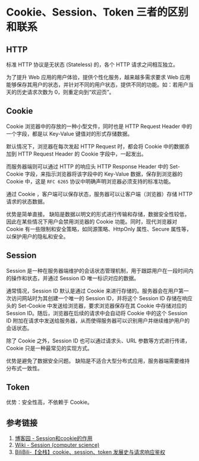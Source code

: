 # Cookie、Session、Token 三者的区别和联系

## HTTP

标准 HTTP 协议是无状态 (Stateless) 的，各个 HTTP 请求之间相互独立。

为了提升 Web 应用的用户体验，提供个性化服务，越来越多需求要求 Web 应用能够保存其用户的状态，并针对不同的用户状态，提供不同的功能。如：若用户当天的历史请求次数为 0，则重定向到“欢迎页”。

## Cookie

Cookie 浏览器中的存放的一种小型文件，同时也是 HTTP Request Header 中的一个字段，都是以 Key-Value 键值对的形式存储数据。

默认情况下，浏览器在每次发起 HTTP Request 时，都会将 Cookie 中的数据添加到 HTTP Request Header 的 Cookie 字段中，一起发出。

而服务器端则可以通过 HTTP 的响应头 HTTP Response Header 中的 Set-Cookie 字段，来指示浏览器将该字段中的 Key-Value 数据，保存到浏览器的 Cookie 中，这是 `RFC 6265` 协议中明确声明浏览器必须支持的标准功能。

通过 Cookie ，客户端可以保存状态，服务器可以让客户端（浏览器）存储 HTTP 请求的状态数据。

优势是简单直接。
缺陷是数据以明文的形式进行传输和存储，数据安全性较低，因此在某些情况下用户会禁用浏览器的 Cookie 功能。同时，现代浏览器对 Cookie 有一些限制和安全策略，如同源策略、HttpOnly 属性、Secure 属性等，以保护用户的隐私和安全。

## Session

Session 是一种在服务器端维护的会话状态管理机制，用于跟踪用户在一段时间内的操作和状态，并通过 Session ID 唯一标识对应的数据。

通常情况，Session ID 默认是通过 Cookie 来进行存储的。服务器会在用户第一次访问网站时为其创建一个唯一的 Session ID，并将这个 Session ID 存储在响应头的 Set-Cookie 中发送给浏览器，要求浏览器保存在其 Cookie 中存储对应的 Session ID。随后，浏览器在后续的请求中会自动将 Cookie 中的这个 Session ID 附加在请求中发送给服务器，从而使得服务器可以识别用户并继续维护用户的会话状态。

除了 Cookie 之外，Session ID 也可以通过请求头、URL 参数等方式进行传递，Cookie 只是一种最常见的实现方式。

优势是避免了数据安全问题。
缺陷是不适合大型分布式应用，服务器端需要维持分布式一致性。

## Token

优势：安全性高，不依赖于 Cookie。

## 参考链接

1. [博客园 - Session和cookie的作用](https://www.cnblogs.com/seamy/p/15648557.html)
2. [Wiki - Session (computer science)]( https://en.wikipedia.org/wiki/Session_ (computer_science))
3. [BiliBili-【全栈】cookie、session、token 发展史与请求响应鉴权](https://www.bilibili.com/video/BV1b14y1J7Yv)